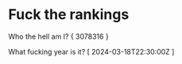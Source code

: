 # Fuck the rankings

Who the hell am I?
{ 3078316 }

What fucking year is it?
[ 2024-03-18T22:30:00Z ]
